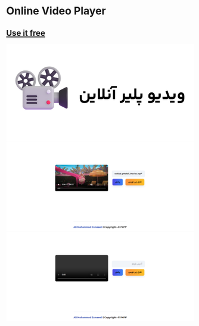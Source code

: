 # Online Video Player
## [Use it free](https://)
![screenshot](screenshots/video.png)
![screenshot](screenshots/screenshot1.png)
![screenshot](screenshots/screenshot2.png)